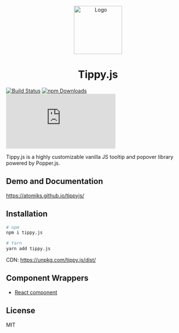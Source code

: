 <p align="center">
  <img src="https://github.com/atomiks/tippyjs/raw/master/logo.png" alt="Logo" width="132">
</p>

<h1 align="center">Tippy.js</h1>

[![Build Status](https://travis-ci.org/atomiks/tippyjs.svg?branch=master)](https://travis-ci.org/atomiks/tippyjs)
[![npm Downloads](https://img.shields.io/npm/dt/tippy.js.svg)](https://www.npmjs.com/package/tippy.js)
![gzip Size](http://img.badgesize.io/https://unpkg.com/tippy.js/esm/index.all.min.js?compression=gzip&label=gzip%20size)

Tippy.js is a highly customizable vanilla JS tooltip and popover library powered
by Popper.js.

## Demo and Documentation

https://atomiks.github.io/tippyjs/

## Installation

```bash
# npm
npm i tippy.js

# Yarn
yarn add tippy.js
```

CDN: https://unpkg.com/tippy.js/dist/

## Component Wrappers

- [React component](https://github.com/atomiks/tippy.js-react)

## License

MIT
